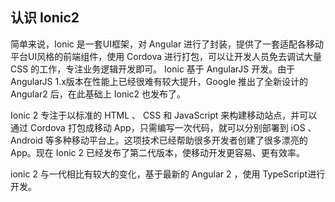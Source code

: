 ## 认识 Ionic2

简单来说，Ionic 是一套UI框架，对 Angular 进行了封装，提供了一套适配各移动平台UI风格的前端组件，使用 Cordova 进行打包，可以让开发人员免去调试大量 CSS 的工作，专注业务逻辑开发即可。
Ionic 基于 AngularJS 开发。由于AngularJS 1.x版本在性能上已经很难有较大提升，Google 推出了全新设计的 Angular2 后，在此基础上 Ionic2 也发布了。

Ionic 2 专注于以标准的 HTML 、 CSS 和 JavaScript 来构建移动站点，并可以通过 Cordova 打包成移动 App，只需编写一次代码，就可以分别部署到 iOS 、Android 等多种移动平台上。这项技术已经帮助很多开发者创建了很多漂亮的 App。现在 Ionic 2 已经发布了第二代版本，使移动开发更容易、更有效率。

ionic 2 与一代相比有较大的变化，基于最新的 Angular 2 ，使用 TypeScript进行开发。

